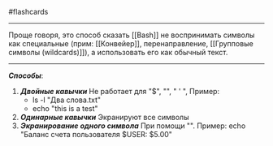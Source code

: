 #flashcards 
***
Проще говоря, это способ сказать [[Bash]] не воспринимать символы как специальные (прим: [[Конвейер]], перенаправление, [[Групповые символы (wildcards)]]), а использовать его как обычный текст.
***
***Способы***:
1. ***Двойные кавычки***
	Не работает для "$", "\", " ' ", 
	Пример: 
	- ls -l "Два слова.txt"
	- echo "this is a            test"
2. ***Одинарные кавычки***
	Экранируют все символы
3. ***Экранирование одного символа***
	При помощи "\". 
	Пример: echo "Баланс счета пользователя $USER: \$5.00"